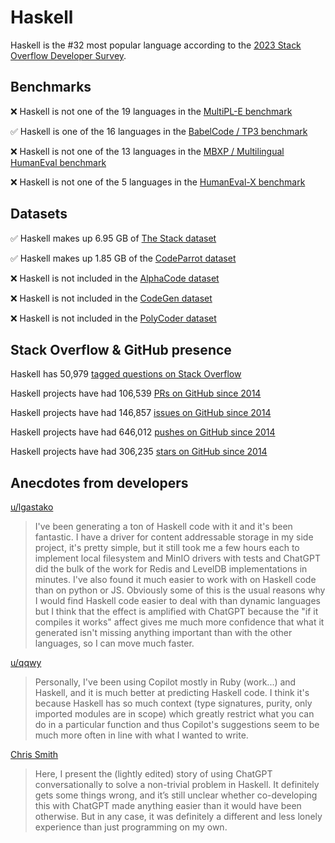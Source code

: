 # Haskell

Haskell is the #32 most popular language according to the [2023 Stack Overflow Developer Survey](https://survey.stackoverflow.co/2023/#section-most-popular-technologies-programming-scripting-and-markup-languages).

## Benchmarks

❌ Haskell is not one of the 19 languages in the [MultiPL-E benchmark](https://blog.pearai.dev/an-introduction-to-code-llm-benchmarks-for-software-engineers/#:~:text=couple%20notable%20mentions-,4.%20MultiPL%2DE,-Creator%3A%20Northeastern)

✅ Haskell is one of the 16 languages in the [BabelCode / TP3 benchmark](https://blog.pearai.dev/an-introduction-to-code-llm-benchmarks-for-software-engineers/#:~:text=amazon%2Dscience/mxeval-,12.%20BabelCode%20/%20TP3,-Creator%3A%20Google)

❌ Haskell is not one of the 13 languages in the [MBXP / Multilingual HumanEval benchmark](https://blog.pearai.dev/an-introduction-to-code-llm-benchmarks-for-software-engineers/#:~:text=11.%20MBXP%20/%20Multilingual%20HumanEval)

❌ Haskell is not one of the 5 languages in the [HumanEval-X benchmark](https://blog.pearai.dev/an-introduction-to-code-llm-benchmarks-for-software-engineers/#:~:text=Some%20multilingual%C2%A0benchmarks-,10.%20HumanEval%2DX,-Creator%3A%20Tsinghua)

## Datasets

✅ Haskell makes up 6.95 GB of [The Stack dataset](https://arxiv.org/abs/2211.15533)

✅ Haskell makes up 1.85 GB of the [CodeParrot dataset](https://huggingface.co/datasets/codeparrot/github-code)

❌ Haskell is not included in the [AlphaCode dataset](https://arxiv.org/abs/2203.07814)

❌ Haskell is not included in the [CodeGen dataset](https://arxiv.org/abs/2203.13474)

❌ Haskell is not included in the [PolyCoder dataset](https://arxiv.org/abs/2202.13169)

## Stack Overflow & GitHub presence

Haskell has 50,979 [tagged questions on Stack Overflow](https://stackoverflow.com/tags)

Haskell projects have had 106,539 [PRs on GitHub since 2014](https://madnight.github.io/githut/#/pull_requests/2023/3)

Haskell projects have had 146,857 [issues on GitHub since 2014](https://madnight.github.io/githut/#/issues/2023/3)

Haskell projects have had 646,012 [pushes on GitHub since 2014](https://madnight.github.io/githut/#/pushes/2023/3)

Haskell projects have had 306,235 [stars on GitHub since 2014](https://madnight.github.io/githut/#/stars/2023/3)

## Anecdotes from developers

[u/lgastako](https://www.reddit.com/r/haskell/comments/zede58/comment/iz68s9c/?utm_source=share&utm_medium=web2x&context=3)
> I've been generating a ton of Haskell code with it and it's been fantastic. I have a driver for content addressable storage in my side project, it's pretty simple, but it still took me a few hours each to implement local filesystem and MinIO drivers with tests and ChatGPT did the bulk of the work for Redis and LevelDB implementations in minutes. I've also found it much easier to work with on Haskell code than on python or JS. Obviously some of this is the usual reasons why I would find Haskell code easier to deal with than dynamic languages but I think that the effect is amplified with ChatGPT because the "if it compiles it works" affect gives me much more confidence that what it generated isn't missing anything important than with the other languages, so I can move much faster.

[u/qqwy](https://www.reddit.com/r/haskell/comments/16o5u8e/comment/k1jc68v/?utm_source=share&utm_medium=web2x&context=3)
> Personally, I've been using Copilot mostly in Ruby (work...) and Haskell, and it is much better at predicting Haskell code. I think it's because Haskell has so much context (type signatures, purity, only imported modules are in scope) which greatly restrict what you can do in a particular function and thus Copilot's suggestions seem to be much more often in line with what I wanted to write.

[Chris Smith](https://cdsmithus.medium.com/pair-programming-with-chatgpt-haskell-1c4490b71da6)
> Here, I present the (lightly edited) story of using ChatGPT conversationally to solve a non-trivial problem in Haskell. It definitely gets some things wrong, and it’s still unclear whether co-developing this with ChatGPT made anything easier than it would have been otherwise. But in any case, it was definitely a different and less lonely experience than just programming on my own.